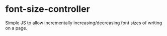# font-size-controller
Simple JS to allow incrementally increasing/decreasing font sizes of writing on a page.
